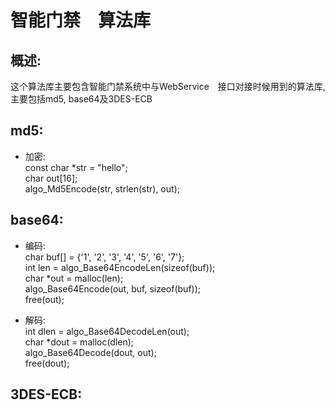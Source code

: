 # 智能门禁　算法库  

## 概述:  
  这个算法库主要包含智能门禁系统中与WebService　接口对接时候用到的算法库,主要包括md5, base64及3DES-ECB
  
  
## md5:  
  * 加密:  
  const char *str = "hello";  
  char out[16];  
  algo_Md5Encode(str, strlen(str), out);  
  
  
## base64:  
  * 编码:  
    char buf[] = {'1', '2', '3', '4', '5', '6', '7'};  
    int len = algo_Base64EncodeLen(sizeof(buf));  
    char *out = malloc(len);  
    algo_Base64Encode(out, buf, sizeof(buf));  
    free(out);  

  * 解码:  
    int dlen = algo_Base64DecodeLen(out);  
    char *dout = malloc(dlen);  
    algo_Base64Decode(dout, out);  
    free(dout);  
    
  
## 3DES-ECB: 
